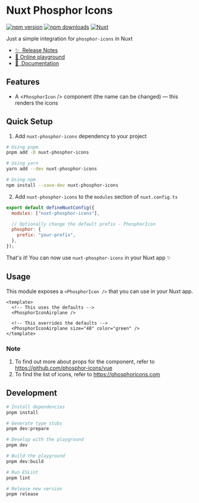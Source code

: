# Nuxt Phosphor Icons

[![npm version][npm-version-src]][npm-version-href]
[![npm downloads][npm-downloads-src]][npm-downloads-href]
[![Nuxt][nuxt-src]][nuxt-href]

Just a simple integration for `phosphor-icons` in Nuxt

- [✨ &nbsp;Release Notes](/CHANGELOG.md)
- [🏀 Online playground](https://stackblitz.com/edit/nuxt-phosphor-icons?file=playground%2Fapp.vue)
- [📖 &nbsp;Documentation](https://phosphoricons.com)

## Features

- A <`PhosphorIcon` /> component (the name can be changed) &mdash; this renders the icons

## Quick Setup

1. Add `nuxt-phosphor-icons` dependency to your project

```bash
# Using pnpm
pnpm add -D nuxt-phosphor-icons

# Using yarn
yarn add --dev nuxt-phosphor-icons

# Using npm
npm install --save-dev nuxt-phosphor-icons
```

2. Add `nuxt-phosphor-icons` to the `modules` section of `nuxt.config.ts`

```js
export default defineNuxtConfig({
  modules: ["nuxt-phosphor-icons"],

  // Optionally change the default prefix - PhosphorIcon
  phosphor: {
    prefix: "your-prefix",
  },
});
```

That's it! You can now use `nuxt-phosphor-icons` in your Nuxt app ✨

## Usage

This module exposes a `<PhosphorIcon />` that you can use in your Nuxt app.

```vue
<template>
  <!-- This uses the defaults -->
  <PhosphorIconAirplane />

  <!-- This overrides the defaults -->
  <PhosphorIconAirplane size="40" color="green" />
</template>
```

### Note

1. To find out more about props for the component, refer to <https://github.com/phosphor-icons/vue>
2. To find the list of icons, refer to <https://phosphoricons.com>

## Development

```bash
# Install dependencies
pnpm install

# Generate type stubs
pnpm dev:prepare

# Develop with the playground
pnpm dev

# Build the playground
pnpm dev:build

# Run ESLint
pnpm lint

# Release new version
pnpm release
```

<!-- Badges -->

[npm-version-src]: https://img.shields.io/npm/v/nuxt-phosphor-icons/latest.svg?style=flat&colorA=18181B&colorB=28CF8D
[npm-version-href]: https://npmjs.com/package/nuxt-phosphor-icons
[npm-downloads-src]: https://img.shields.io/npm/dm/nuxt-phosphor-icons.svg?style=flat&colorA=18181B&colorB=28CF8D
[npm-downloads-href]: https://npmjs.com/package/nuxt-phosphor-icons
[nuxt-src]: https://img.shields.io/badge/Nuxt-18181B?logo=nuxt.js
[nuxt-href]: https://nuxt.com
